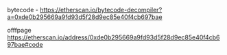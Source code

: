 bytecode - https://etherscan.io/bytecode-decompiler?a=0xde0b295669a9fd93d5f28d9ec85e40f4cb697bae

offfpage https://etherscan.io/address/0xde0b295669a9fd93d5f28d9ec85e40f4cb697bae#code